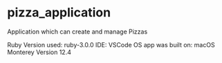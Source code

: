 # pizza_application
Application which can create and manage Pizzas

Ruby Version used: ruby-3.0.0
IDE: VSCode
OS app was built on: macOS Monterey Version 12.4